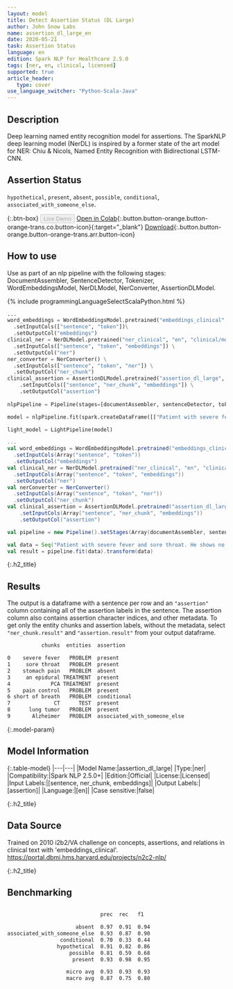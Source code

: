 ```yaml
---
layout: model
title: Detect Assertion Status (DL Large)
author: John Snow Labs
name: assertion_dl_large_en
date: 2020-05-21
task: Assertion Status
language: en
edition: Spark NLP for Healthcare 2.5.0
tags: [ner, en, clinical, licensed]
supported: true
article_header:
   type: cover
use_language_switcher: "Python-Scala-Java"
---
```


## Description

Deep learning named entity recognition model for assertions. The SparkNLP deep learning model (NerDL) is inspired by a former state of the art model for NER: Chiu & Nicols, Named Entity Recognition with Bidirectional LSTM-CNN.

## Assertion Status
``hypothetical``, ``present``, ``absent``, ``possible``, ``conditional``, ``associated_with_someone_else``.

{:.btn-box}
<button class="button button-orange" disabled>Live Demo</button>
[Open in Colab](https://colab.research.google.com/github/JohnSnowLabs/spark-nlp-workshop/blob/master/tutorials/Certification_Trainings/Healthcare/2.Clinical_Assertion_Model.ipynb){:.button.button-orange.button-orange-trans.co.button-icon}{:target="_blank"}
[Download](https://s3.amazonaws.com/auxdata.johnsnowlabs.com/clinical/models/assertion_dl_large_en_2.5.0_2.4_1590022282256.zip){:.button.button-orange.button-orange-trans.arr.button-icon}


## How to use
Use as part of an nlp pipeline with the following stages: DocumentAssembler, SentenceDetector, Tokenizer, WordEmbeddingsModel, NerDLModel, NerConverter, AssertionDLModel.

<div class="tabs-box" markdown="1">

{% include programmingLanguageSelectScalaPython.html %}


```python
...
word_embeddings = WordEmbeddingsModel.pretrained("embeddings_clinical", "en", "clinical/models")\
  .setInputCols(["sentence", "token"])\
  .setOutputCol("embeddings")
clinical_ner = NerDLModel.pretrained("ner_clinical", "en", "clinical/models") \
  .setInputCols(["sentence", "token", "embeddings"]) \
  .setOutputCol("ner")
ner_converter = NerConverter() \
  .setInputCols(["sentence", "token", "ner"]) \
  .setOutputCol("ner_chunk")
clinical_assertion = AssertionDLModel.pretrained("assertion_dl_large", "en", "clinical/models") \
    .setInputCols(["sentence", "ner_chunk", "embeddings"]) \
    .setOutputCol("assertion")
    
nlpPipeline = Pipeline(stages=[documentAssembler, sentenceDetector, tokenizer, word_embeddings, clinical_ner, ner_converter, clinical_assertion])

model = nlpPipeline.fit(spark.createDataFrame([["Patient with severe fever and sore throat. He shows no stomach pain and he maintained on an epidural and PCA for pain control. He also became short of breath with climbing a flight of stairs. After CT, lung tumor located at the right lower lobe. Father with Alzheimer."]]).toDF("text"))

light_model = LightPipeline(model)

```

```scala
...
val word_embeddings = WordEmbeddingsModel.pretrained("embeddings_clinical", "en", "clinical/models")
  .setInputCols(Array("sentence", "token"))
  .setOutputCol("embeddings")
val clinical_ner = NerDLModel.pretrained("ner_clinical", "en", "clinical/models")
  .setInputCols(Array("sentence", "token", "embeddings")) 
  .setOutputCol("ner")
val nerConverter = NerConverter()
  .setInputCols(Array("sentence", "token", "ner"))
  .setOutputCol("ner_chunk")
val clinical_assertion = AssertionDLModel.pretrained("assertion_dl_large", "en", "clinical/models")
    .setInputCols(Array("sentence", "ner_chunk", "embeddings"))
    .setOutputCol("assertion")

val pipeline = new Pipeline().setStages(Array(documentAssembler, sentenceDetector, tokenizer, word_embeddings, clinical_ner, nerConverter, clinical_assertion))

val data = Seq("Patient with severe fever and sore throat. He shows no stomach pain and he maintained on an epidural and PCA for pain control. He also became short of breath with climbing a flight of stairs. After CT, lung tumor located at the right lower lobe. Father with Alzheimer.").toDF("text")
val result = pipeline.fit(data).transform(data)
```

</div>

{:.h2_title}
## Results
The output is a dataframe with a sentence per row and an ``"assertion"`` column containing all of the assertion labels in the sentence. The assertion column also contains assertion character indices, and other metadata. To get only the entity chunks and assertion labels, without the metadata, select ``"ner_chunk.result"`` and ``"assertion.result"`` from your output dataframe.

```bash
           chunks  entities  assertion

0    severe fever   PROBLEM  present
1     sore throat   PROBLEM  present
2    stomach pain   PROBLEM  absent
3     an epidural TREATMENT  present
4             PCA TREATMENT  present
5    pain control   PROBLEM  present
6 short of breath   PROBLEM  conditional
7              CT      TEST  present
8      lung tumor   PROBLEM  present
9       Alzheimer   PROBLEM  associated_with_someone_else
```

{:.model-param}
## Model Information

{:.table-model}
|---|---|
|Model Name:|assertion_dl_large|
|Type:|ner|
|Compatibility:|Spark NLP 2.5.0+|
|Edition:|Official|
|License:|Licensed|
|Input Labels:|[sentence, ner_chunk, embeddings]|
|Output Labels:|[assertion]|
|Language:|[en]|
|Case sensitive:|false|

{:.h2_title}
## Data Source
Trained on 2010 i2b2/VA challenge on concepts, assertions, and relations in clinical text with 'embeddings_clinical'.
https://portal.dbmi.hms.harvard.edu/projects/n2c2-nlp/

{:.h2_title}
## Benchmarking
```bash

                              prec  rec   f1

                      absent  0.97  0.91  0.94
associated_with_someone_else  0.93  0.87  0.90
                 conditional  0.70  0.33  0.44
                hypothetical  0.91  0.82  0.86
                    possible  0.81  0.59  0.68
                     present  0.93  0.98  0.95

                   micro avg  0.93  0.93  0.93
                   macro avg  0.87  0.75  0.80
                   
```